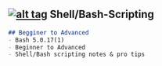 ## [![alt tag](http://icons.iconarchive.com/icons/dakirby309/simply-styled/32/OS-Linux-icon.png)](https://en.wikipedia.org/wiki/Linux) Shell/Bash-Scripting
```markdown
## Begginer to Advanced
- Bash 5.0.17(1)
- Beginner to Advanced
- Shell/Bash scripting notes & pro tips
```
